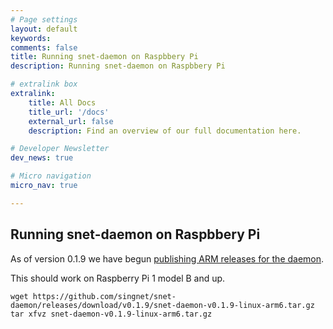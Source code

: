 ```yaml
---
# Page settings
layout: default
keywords:
comments: false
title: Running snet-daemon on Raspbbery Pi
description: Running snet-daemon on Raspbbery Pi

# extralink box
extralink:
    title: All Docs
    title_url: '/docs'
    external_url: false
    description: Find an overview of our full documentation here.

# Developer Newsletter
dev_news: true

# Micro navigation
micro_nav: true

---
```


## Running snet-daemon on Raspbbery Pi

As of version 0.1.9 we have begun [publishing ARM releases for the daemon](https://github.com/singnet/snet-daemon/releases).

This should work on Raspberry Pi 1 model B and up.

```
wget https://github.com/singnet/snet-daemon/releases/download/v0.1.9/snet-daemon-v0.1.9-linux-arm6.tar.gz
tar xfvz snet-daemon-v0.1.9-linux-arm6.tar.gz 

```